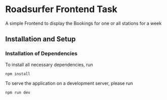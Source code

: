 # Roadsurfer Frontend Task

A simple Frontend to display the Bookings for one or all stations for a week

## Installation and Setup

### Installation of Dependencies

To install all necessary dependencies, run

```shell-session
npm install
```

To serve the application on a development server, please run

```shell-session
npm run dev
```
